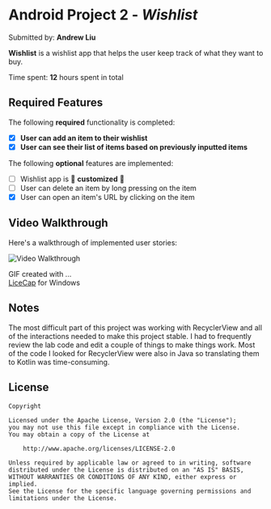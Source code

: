 # Android Project 2 - *Wishlist*

Submitted by: **Andrew Liu**

**Wishlist** is a wishlist app that helps the user keep track of what they want to buy.

Time spent: **12** hours spent in total

## Required Features

The following **required** functionality is completed:

- [X] **User can add an item to their wishlist**
- [X] **User can see their list of items based on previously inputted items**

The following **optional** features are implemented:

- [ ] Wishlist app is 🎨 **customized** 🎨
- [ ] User can delete an item by long pressing on the item
- [X] User can open an item's URL by clicking on the item

## Video Walkthrough

Here's a walkthrough of implemented user stories:

<img src='https://media.giphy.com/media/zAbauK4SRAjdwgtsNQ/giphy.gif' title='Video Walkthrough' width='' alt='Video Walkthrough' />

GIF created with ...  
[LiceCap](https://www.cockos.com/licecap/) for Windows

## Notes
The most difficult part of this project was working with RecyclerView and all of the interactions needed to make this project stable. I had to frequently review 
the lab code and edit a couple of things to make things work. Most of the code I looked for RecyclerView were also in Java so translating them to Kotlin was
time-consuming.

## License

    Copyright 

    Licensed under the Apache License, Version 2.0 (the "License");
    you may not use this file except in compliance with the License.
    You may obtain a copy of the License at

        http://www.apache.org/licenses/LICENSE-2.0

    Unless required by applicable law or agreed to in writing, software
    distributed under the License is distributed on an "AS IS" BASIS,
    WITHOUT WARRANTIES OR CONDITIONS OF ANY KIND, either express or implied.
    See the License for the specific language governing permissions and
    limitations under the License.
